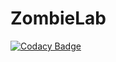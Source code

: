 # ZombieLab
[![Codacy Badge](https://api.codacy.com/project/badge/Grade/21d6cc369ddd4e389d5bc252f4ce12e4)](https://www.codacy.com/app/ZombieLab/ZombieLab?utm_source=github.com&amp;utm_medium=referral&amp;utm_content=ZombieLaboratory/ZombieLab&amp;utm_campaign=Badge_Grade)
